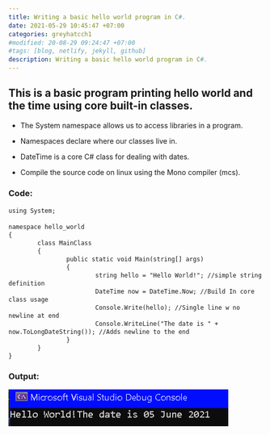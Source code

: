 ```yaml
---
title: Writing a basic hello world program in C#.
date: 2021-05-29 10:45:47 +07:00
categories: greyhatcch1
#modified: 20-08-29 09:24:47 +07:00
#tags: [blog, netlify, jekyll, github]
description: Writing a basic hello world program in C#.
---
```




## This is a basic program printing hello world and the time using core built-in classes.

- The System namespace allows us to access libraries in a program.

- Namespaces declare where our classes live in.

- DateTime is a core C# class for dealing with dates.

- Compile the source code on linux using the Mono compiler (mcs).


### Code:

```Csharp
using System;

namespace hello_world
{
        class MainClass
        {
                public static void Main(string[] args)
                {
                        string hello = "Hello World!"; //simple string definition
                        DateTime now = DateTime.Now; //Build In core class usage
                        Console.Write(hello); //Single line w no newline at end
                        Console.WriteLine("The date is " + now.ToLongDateString()); //Adds newline to the end
                }
        }
}

```

### Output:

![Image](https://raw.githubusercontent.com/m3rcer/m3rcer.github.io/master/_posts/coding/csharp/greyhatc/IntroScripts/hello/hello.png)

